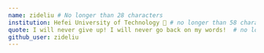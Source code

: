 ```yaml
---
name: zideliu # No longer than 28 characters
institution: Hefei University of Technology 🚩 # no longer than 58 characters
quote: I will never give up! I will never go back on my words!  # no longer than 100 characters, avoid using quotes(") to guarantee the format remains the same.
github_user: zideliu
---
```

